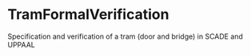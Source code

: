 # TramFormalVerification
 Specification and verification of a tram (door and bridge) in SCADE and UPPAAL
